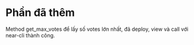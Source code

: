 # Phần đã thêm

Method get_max_votes để lấy số votes lớn nhất, đã deploy, view và call với near-cli thành công.
